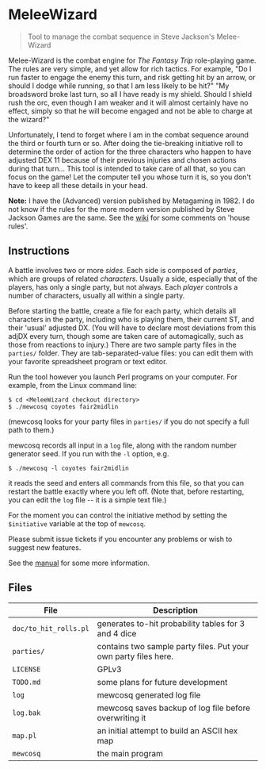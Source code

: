 # MeleeWizard
> Tool to manage the combat sequence in Steve Jackson's Melee-Wizard

Melee-Wizard is the combat engine for *The Fantasy Trip* role-playing game.
The rules are very simple, and yet allow for rich tactics.  For example,
"Do I run faster
to engage the enemy this turn, and risk getting hit by an arrow, or should I
dodge while running, so that I am less likely to be hit?"
"My broadsword broke
last turn, so all I have ready is my shield.  Should I shield
rush the orc, even though I am weaker and it will almost certainly have no
effect, simply so that he will become engaged and not be able to charge at
the wizard?"

Unfortunately, I tend to forget where I am in the combat sequence around the
third or fourth turn or so.  After doing the tie-breaking initiative roll to
determine the order of action for the three characters who happen to have
adjusted DEX 11 because of their previous injuries and chosen actions during
that turn...  This tool is intended to take care of all that, so you can
focus on the game!  Let the computer tell you whose turn it is, so you don't
have to keep all these details in your head.

**Note:** I have the (Advanced) version published by Metagaming in 1982.  I
  do not know if the rules for the more modern version published by Steve
  Jackson Games are the same.  See the [wiki](https://github.com/d-rideout/MeleeWizard/wiki) for some comments on 'house rules'.

## Instructions

A battle involves two or more *sides*.  Each side is composed of *parties*,
which are groups of related *characters*.  Usually a side, especially that of
the players, has only a single party, but not always.  Each *player* controls
a number of characters, usually all within a single party.

Before starting the battle, create a file for each party, which details all
characters in the party, including who is playing them, their current ST, and
their 'usual' adjusted DX.  (You will have to declare most deviations from this
adjDX every turn, though some are taken care of automagically, such as those
from reactions to injury.)
There are two sample party files in the `parties/` folder.
They are tab-separated-value files: you can edit them with your favorite
spreadsheet program or text editor.

Run the tool however you launch Perl programs on your computer.  For
example, from the Linux command line:
```
$ cd <MeleeWizard checkout directory>
$ ./mewcosq coyotes fair2midlin
```
(mewcosq looks for your party files in `parties/` if you do not specify a
full path to them.)

mewcosq records all input in a `log` file, along with the random number generator
seed.  If you run with the `-l` option, e.g.
```
$ ./mewcosq -l coyotes fair2midlin
```
it reads the seed and enters all commands from this file, so that you can
restart the battle exactly where you left off.  (Note that, before
restarting, you can edit the `log` file -- it is a simple text file.)

For the moment you can control the initiative method by setting the
`$initiative` variable at the top of `mewcosq`.

Please submit issue tickets if you encounter any problems or wish to suggest
new features.

See the [manual](doc/manual.md) for some more information.

## Files

<!-- trying to get it to underline column headers below -->
__File__ | __Description__
---- | -----------
`doc/to_hit_rolls.pl` | generates to-hit probability tables for 3 and 4 dice
`parties/` | contains two sample party files.  Put your own party files here.
`LICENSE` | GPLv3
`TODO.md` | some plans for future development
`log`	  | mewcosq generated log file
`log.bak` | mewcosq saves backup of log file before overwriting it
`map.pl`  | an initial attempt to build an ASCII hex map
`mewcosq` | the main program
